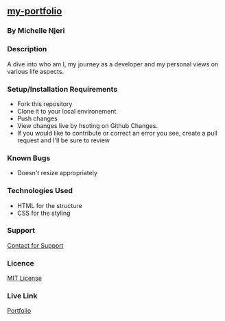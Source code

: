 ## <u>my-portfolio</u>
### By Michelle Njeri 
### Description
A dive into who am I, my journey as a developer and my personal views on various life aspects.
### Setup/Installation Requirements
- Fork this repository
- Clone it to your local environement
- Push changes
- View changes live by hsoting on Github Changes.
- If you would like to contribute or correct an error you see, create a pull request and I'll be sure to review 
### Known Bugs
* Doesn't resize appropriately
### Technologies Used
* HTML for the structure 
* CSS for the styling
### Support 
[Contact for Support](https://github.com/vantablanta) 
### Licence 
[MIT License](https://github.com/vantablanta/my-portfolio/blob/master/LICENSE)
### Live Link
[Portfolio](https://github.com/vantablanta/my-portfolio/blob/master/LICENSE)
[]()